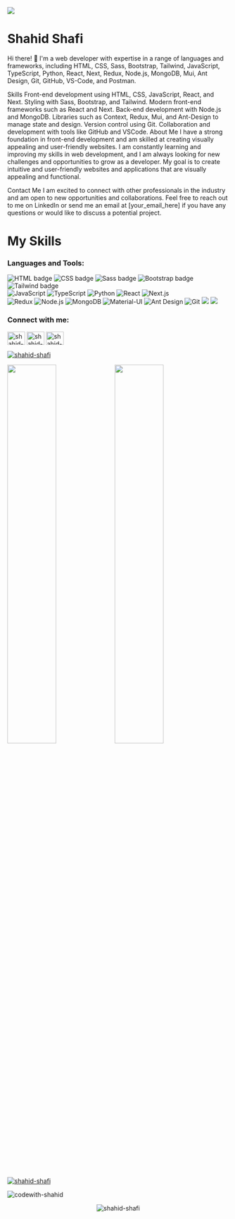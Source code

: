 ![](https://pbs.twimg.com/profile_banners/1497596794188210178/1655614045/1500x500) 
# **Shahid Shafi**
Hi there! 👋
I'm a web developer with expertise in a range of languages and frameworks, including HTML, CSS, Sass, Bootstrap, Tailwind, JavaScript, TypeScript, Python, React, Next, Redux, Node.js, MongoDB, Mui, Ant Design, Git, GitHub, VS-Code, and Postman.

Skills
Front-end development using HTML, CSS, JavaScript, React, and Next.
Styling with Sass, Bootstrap, and Tailwind.
Modern front-end frameworks such as React and Next.
Back-end development with Node.js and MongoDB.
Libraries such as Context, Redux, Mui, and Ant-Design to manage state and design.
Version control using Git.
Collaboration and development with tools like GitHub and VSCode.
About Me
I have a strong foundation in front-end development and am skilled at creating visually appealing and user-friendly websites. I am constantly learning and improving my skills in web development, and I am always looking for new challenges and opportunities to grow as a developer. My goal is to create intuitive and user-friendly websites and applications that are visually appealing and functional.

Contact Me
I am excited to connect with other professionals in the industry and am open to new opportunities and collaborations. Feel free to reach out to me on LinkedIn or send me an email at [your_email_here] if you have any questions or would like to discuss a potential project.

# My Skills 
<h3 align="left">Languages and Tools:</h3>
<div align="left">
 <div>
        <img src="https://img.shields.io/badge/-HTML-E34F26?style=flat&logo=html5&logoColor=white" alt="HTML badge" />
        <img src="https://img.shields.io/badge/-CSS-1572B6?style=flat&logo=css3&logoColor=white" alt="CSS badge" />
        <img src="https://img.shields.io/badge/-Sass-CC6699?style=flat&logo=sass&logoColor=white" alt="Sass badge" />
        <img src="https://img.shields.io/badge/-Bootstrap-563D7C?style=flat&logo=bootstrap&logoColor=white" alt="Bootstrap badge" />
        <img src="https://img.shields.io/badge/-Tailwind-38B2AC?style=flat&logo=tailwind-css&logoColor=white" alt="Tailwind badge" />
 </div>
  <div>
        <img src="https://img.shields.io/badge/-JavaScript-F7DF1E?style=flat&logo=javascript&logoColor=black" alt="JavaScript">
        <img src="https://img.shields.io/badge/-TypeScript-3178C6?style=flat&logo=typescript&logoColor=white" alt="TypeScript">
        <img src="https://img.shields.io/badge/-Python-3776AB?style=flat&logo=python&logoColor=white" alt="Python">
        <img src="https://img.shields.io/badge/-React-61DAFB?style=flat&logo=react&logoColor=black" alt="React">
        <img src="https://img.shields.io/badge/-Next.js-000000?style=flat&logo=next-dot-js&logoColor=white" alt="Next.js">
  </div>
  <div>
        <img src="https://img.shields.io/badge/-Redux-764ABC?style=flat&logo=redux&logoColor=white" alt="Redux">
        <img src="https://img.shields.io/badge/-Node.js-339933?style=flat&logo=node-dot-js&logoColor=white" alt="Node.js">
        <img src="https://img.shields.io/badge/-MongoDB-47A248?style=flat&logo=mongodb&logoColor=white" alt="MongoDB">
        <img src="https://img.shields.io/badge/-Material--UI-0081CB?style=flat&logo=material-ui&logoColor=white" alt="Material-UI">
        <img src="https://img.shields.io/badge/-Ant%20Design-0170FE?style=flat&logo=ant-design&logoColor=white" alt="Ant Design">
        <img src="https://img.shields.io/badge/-Git-F05032?style=flat&logo=git&logoColor=white" alt="Git">
        <img src="https://img.shields.io/badge/-VSCode-007ACC?style=flat&logo=visual-studio-code&logoColor=white">
        <img src="https://img.shields.io/badge/-Postman-FF6C37?style=flat&logo=postman&logoColor=white">
  <div>
  </div>

<h3 align="left">Connect with me:</h3>
<p align="left">
<a href="https://twitter.com/codewith_shahid" target="blank"><img align="center" src="https://raw.githubusercontent.com/rahuldkjain/github-profile-readme-generator/master/src/images/icons/Social/twitter.svg" alt="shahid-shafi" height="30" width="40" /></a>
<a href="https://linkedin.com/in/shahid-shafi" target="blank"><img align="center" src="https://raw.githubusercontent.com/rahuldkjain/github-profile-readme-generator/master/src/images/icons/Social/linked-in-alt.svg" alt="shahid-shafi" height="30" width="40" /></a>
<a href="https://instagram.com/shahid-shafi" target="blank"><img align="center" src="https://raw.githubusercontent.com/rahuldkjain/github-profile-readme-generator/master/src/images/icons/Social/instagram.svg" alt="shahid-shafi" height="30" width="40" /></a>
 
<p align="left"> <a href="https://twitter.com/codewith_shahid" target="blank"><img src="https://img.shields.io/twitter/follow/shahid-shafi?logo=twitter&style=for-the-badge" alt="shahid-shafi" /></a> </p>
</p>

<p><img  align="left" width="47%" src="https://github-readme-stats.vercel.app/api?username=shahid-shafi&show_icons=true&theme=radical"/></p>
<p>&nbsp;<img  align="center" width="47%" src="https://github-readme-stats.vercel.app/api/top-langs/?username=shahid-shafi&layout=compact&theme=radical"/></p>

<p align="left"> <a href="https://github.com/ryo-ma/github-profile-trophy"><img src="https://github-profile-trophy.vercel.app/?username=shahid-shafi" alt="shahid-shafi" /></a> </p>

<p align="left"><img src="https://github-readme-streak-stats.herokuapp.com/?user=shahid-shafi&" alt="codewith-shahid" /></p>
<p align="center"> <img src="https://komarev.com/ghpvc/?username=shahid-shafi&label=Profile%20views&color=0e75b6&style=flat" alt="shahid-shafi" /> </p>
